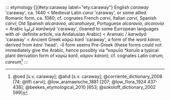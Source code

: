 ::: etymology
[]{#ety:caraway label="ety:caraway"} English *caraway* 'caraway', ca.
1440 \< Medieval Latin *carui* 'caraway', or some allied Romanic form,
ca. 1080; cf. cognates French *carvi*, Italian *carvi*, Spanish *carvi*;
Old Spanish *alcaravea*, *alcarahueya*, Portuguese *alcaravia*,
*alcorovia* \< Arabic كراويا *karāwiyā* 'caraway', (loaned to some
Eurropean languages with *al-* definite article, via Andalusian Arabic)
\< Aramaic / *karwāyā* 'caraway' \< Ancient Greek καρώ *karṓ* 'caraway',
a form of the word *káron*, derived from *káre* 'head'; -ṓ form seems
Pre-Greek (these forms could not immediately give the Arabic, hence
possibly via \*καρυΐα *\*karuḯa* a typical plant derivation form of καρώ
*karṓ*, κάρον *káron*); cf. cognates Latin *carum, careum*[^1]
:::

[^1]: @oed [s.v. caraway]; @ahd [s.v. caraway];
    @corriente_dictionary_2008 [74; @tlfi carvi]; @low_aramaeische_1881
    [207; @low_flora_1924 437-438]; @beekes_etymological_2010 [653;
    @sokoloff_dictionary_2002 599]
